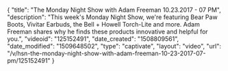 {
    "title": "The Monday Night Show with Adam Freeman 10.23.2017 - 07 PM",
    "description": "This week's Monday Night Show, we're featuring Bear Paw Boots, Vivitar Earbuds, the Bell + Howell Torch-Lite and more. Adam Freeman shares why he finds these products innovative and helpful for you.",
    "videoid": "125152491",
    "date_created": "1508809561",
    "date_modified": "1509648502",
    "type": "captivate",
    "layout": "video",
    "url": "\/v\/hsn-the-monday-night-show-with-adam-freeman-10-23-2017-07-pm\/125152491"
}